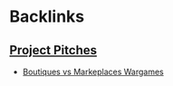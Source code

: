 
# Backlinks
## [Project Pitches](<Project Pitches.md>)
- [Boutiques vs Markeplaces Wargames](<Boutiques vs Markeplaces Wargames.md>)

